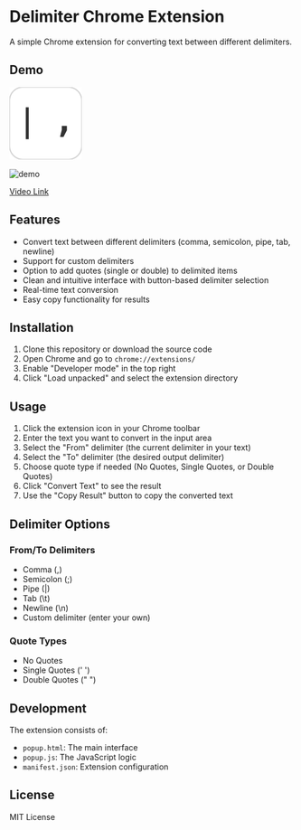 # Delimiter Chrome Extension

A simple Chrome extension for converting text between different delimiters.

## Demo
![](./icons/icon.png)
<!-- ![](./assets/google_ext.png) -->

![demo](./assets/demo.gif)

[Video Link](https://youtu.be/2q6MoVk1JRw)

## Features

- Convert text between different delimiters (comma, semicolon, pipe, tab, newline)
- Support for custom delimiters
- Option to add quotes (single or double) to delimited items
- Clean and intuitive interface with button-based delimiter selection
- Real-time text conversion
- Easy copy functionality for results

## Installation

1. Clone this repository or download the source code
2. Open Chrome and go to `chrome://extensions/`
3. Enable "Developer mode" in the top right
4. Click "Load unpacked" and select the extension directory

## Usage

1. Click the extension icon in your Chrome toolbar
2. Enter the text you want to convert in the input area
3. Select the "From" delimiter (the current delimiter in your text)
4. Select the "To" delimiter (the desired output delimiter)
5. Choose quote type if needed (No Quotes, Single Quotes, or Double Quotes)
6. Click "Convert Text" to see the result
7. Use the "Copy Result" button to copy the converted text

## Delimiter Options

### From/To Delimiters
- Comma (,)
- Semicolon (;)
- Pipe (|)
- Tab (\t)
- Newline (\n)
- Custom delimiter (enter your own)

### Quote Types
- No Quotes
- Single Quotes (' ')
- Double Quotes (" ")

## Development

The extension consists of:
- `popup.html`: The main interface
- `popup.js`: The JavaScript logic
- `manifest.json`: Extension configuration

## License

MIT License 
